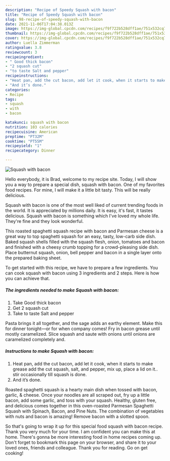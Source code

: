 ```yaml
---
description: "Recipe of Speedy Squash with bacon"
title: "Recipe of Speedy Squash with bacon"
slug: 98-recipe-of-speedy-squash-with-bacon
date: 2021-11-06T17:04:38.013Z
image: https://img-global.cpcdn.com/recipes/f9f722b528dff1ae/751x532cq70/squash-with-bacon-recipe-main-photo.jpg
thumbnail: https://img-global.cpcdn.com/recipes/f9f722b528dff1ae/751x532cq70/squash-with-bacon-recipe-main-photo.jpg
cover: https://img-global.cpcdn.com/recipes/f9f722b528dff1ae/751x532cq70/squash-with-bacon-recipe-main-photo.jpg
author: Luella Zimmerman
ratingvalue: 3.8
reviewcount: 3
recipeingredient:
- " Good thick bacon"
- "2 squash cut"
- "to taste Salt and pepper"
recipeinstructions:
- "Heat pan, add the cut bacon, add let it cook, when it starts to make grease add the cut squash, salt, and pepper, mix up, place a lid on it.. stir occasionally till squash is done."
- "And it’s done."
categories:
- Recipe
tags:
- squash
- with
- bacon

katakunci: squash with bacon 
nutrition: 103 calories
recipecuisine: American
preptime: "PT32M"
cooktime: "PT55M"
recipeyield: "1"
recipecategory: Dinner

---
```



![Squash with bacon](https://img-global.cpcdn.com/recipes/f9f722b528dff1ae/751x532cq70/squash-with-bacon-recipe-main-photo.jpg)

Hello everybody, it is Brad, welcome to my recipe site. Today, I will show you a way to prepare a special dish, squash with bacon. One of my favorites food recipes. For mine, I will make it a little bit tasty. This will be really delicious.

Squash with bacon is one of the most well liked of current trending foods in the world. It is appreciated by millions daily. It is easy, it's fast, it tastes delicious. Squash with bacon is something which I've loved my whole life. They're fine and they look wonderful.

This roasted spaghetti squash recipe with bacon and Parmesan cheese is a great way to top spaghetti squash for an easy, tasty, low-carb side dish. Baked squash shells filled with the squash flesh, onion, tomatoes and bacon and finished with a cheesy crumb topping for a crowd-pleasing side dish. Place butternut squash, onion, bell pepper and bacon in a single layer onto the prepared baking sheet.


To get started with this recipe, we have to prepare a few ingredients. You can cook squash with bacon using 3 ingredients and 2 steps. Here is how you can achieve that.

<!--inarticleads1-->

##### The ingredients needed to make Squash with bacon:

1. Take  Good thick bacon
1. Get 2 squash cut
1. Take to taste Salt and pepper


Pasta brings it all together, and the sage adds an earthy element. Make this for dinner tonight—or for when company comes! Fry in bacon grease until mostly caramelized. Slice squash and saute with onions until onions are caramelized completely and. 

<!--inarticleads2-->

##### Instructions to make Squash with bacon:

1. Heat pan, add the cut bacon, add let it cook, when it starts to make grease add the cut squash, salt, and pepper, mix up, place a lid on it.. stir occasionally till squash is done.
1. And it’s done.


Roasted spaghetti squash is a hearty main dish when tossed with bacon, garlic, &amp; cheese. Once your noodles are all scraped out, fry up a little bacon, add some garlic, and toss with your squash. Healthy, gluten free, and delicious comes together in this oven-roasted Parmesan Spaghetti Squash with Spinach, Bacon, and Pine Nuts. The combination of vegetables with nuts and bacon is amazing! Remove bacon with a slotted spoon. 

So that's going to wrap it up for this special food squash with bacon recipe. Thank you very much for your time. I am confident you can make this at home. There's gonna be more interesting food in home recipes coming up. Don't forget to bookmark this page on your browser, and share it to your loved ones, friends and colleague. Thank you for reading. Go on get cooking!
